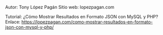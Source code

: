 Autor: Tony López Pagán
Sitio web: lopezpagan.com

Tutorial: ¿Cómo Mostrar Resultados en Formato JSON con MySQL y PHP?
Enlace: https://lopezpagan.com/como-mostrar-resultados-en-formato-json-con-mysql-y-php/